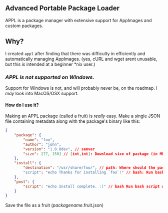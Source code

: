 ## Advanced Portable Package Loader
APPL is a package manager with extensive support for AppImages and custom packages.

## Why?
I created `appl` after finding that there was difficulty in efficiently and automatically managing AppImages.
(yes, cURL and wget arent unusable, but this is intended at a beginner *nix user.)

### *APPL is not supported on Windows.*
Support for Windows is not, and will probably never be, on the roadmap. I *may* look into MacOS/OSX support.

#### How do I use it?
Making an APPL package (called a fruit) is *really* easy. Make a single JSON file containing metadata along with the package's binary like this:
```json
{
    "package": {
        "name": "foo",
        "author": "john",
        "version": "1.0.0dev", // semver
        "size": [77, 150] // [int,int]: Download size of package (in MB, not MiB), followed by total install size.
    },
    "install": {
        "destination": "/usr/share/foo/", // path: Where should the package install to? default /usr/share/(package name)
        "script": "echo Thanks for installing `foo`!" // bash: Run bash script when starting the install process
    },
    "post": {
        "script": "echo Install complete. :)" // bash Run bash script when download done. Useful for adding to PATH or linking/verifying dependancies 
    }
}
```
Save the file as a fruit (*packagename*.fruit.json)

